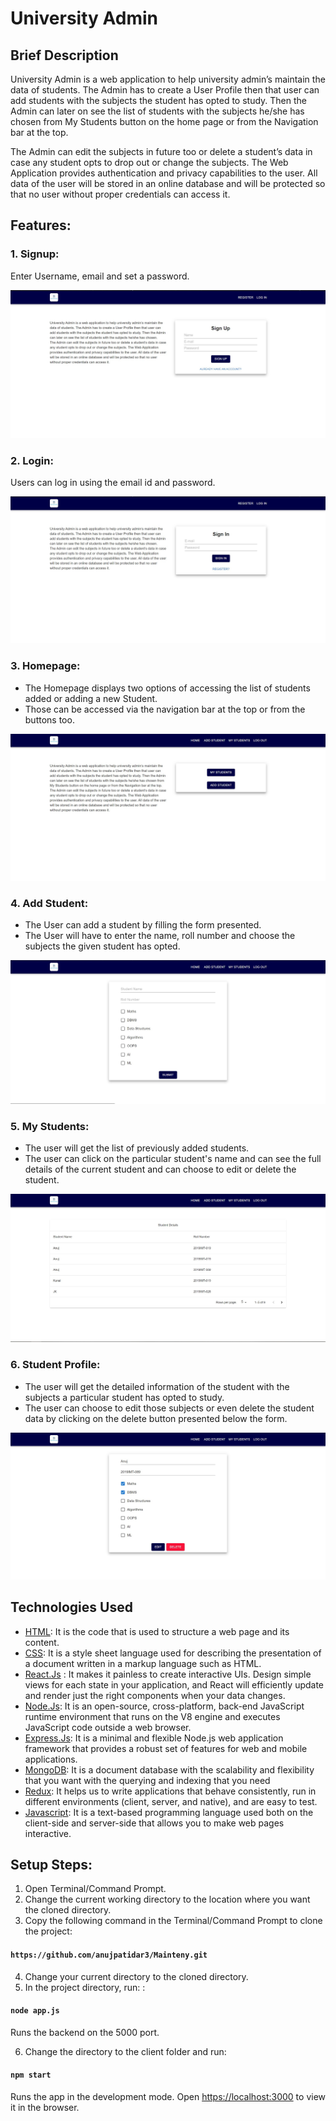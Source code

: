 # University Admin

## Brief Description

University Admin is a web application to help university admin’s maintain the data of students. The Admin has to create a User Profile then that user can add students with the subjects the student has opted to study. Then the Admin can later on see the list of students with the subjects he/she has chosen from My Students button on the home page or from the Navigation bar at the top.

The Admin can edit the subjects in future too or delete a student’s data in case any student opts to drop out or change the subjects. The Web Application provides authentication and privacy capabilities to the user. All data of the user will be stored in an online database and will be protected so that no user without proper credentials can access it.

## Features:
### 1. Signup: 
Enter Username, email and set a password.
<p align="center">
  <img src = "Images/SignUpPage.jpg" >
</p>
  
### 2. Login: 
Users can log in using the email id and password.

<p align="center">
  <img src = "Images/SignInPage.jpg" >
</p>

### 3. Homepage:
* The Homepage displays two options of accessing the list of students added or adding a new Student. 
* Those can be accessed via the navigation bar at the top or from the buttons too.

<p align="center">
  <img src = "Images/HomePage.jpg" >
</p>

### 4. Add Student:
* The User can add a student by filling the form presented.
* The User will have to enter the name, roll number and choose the subjects the given student has opted.  

<p align="center">
  <img src = "Images/AddStudent.jpg" >
</p>

### 5. My Students:
* The user will get the list of previously added students.
* The user can click on the particular student's name and can see the full details of the current student and can choose to edit or delete the student.

 <p align="center">
  <img src = "Images/MyStudents.jpg" >
</p>

### 6. Student Profile:
* The user will get the detailed information of the student with the subjects a particular student has opted to study.
* The user can choose to edit those subjects or even delete the student data by clicking on the delete button presented below the form.

 <p align="center">
  <img src = "Images/EditStudentData.jpg" >
</p>


## Technologies Used
* [HTML](https://devdocs.io/html/): It is the code that is used to structure a web page and its content.
* [CSS](https://devdocs.io/css/): It is a style sheet language used for describing the presentation of a document written in a markup language such as HTML.
* [React.Js](https://github.com/reactjs/reactjs.org "Reactjs") : It makes it painless to create interactive UIs. Design simple views for each state in your application, and React will efficiently update and render just the right components when your data changes.
* [Node.Js](https://github.com/nodejs/node "NodeJs"): It is an open-source, cross-platform, back-end JavaScript runtime environment that runs on the V8 engine and executes JavaScript code outside a web browser.
* [Express.Js](https://expressjs.com/en/5x/api.html): It is a minimal and flexible Node.js web application framework that provides a robust set of features for web and mobile applications.
* [MongoDB](https://docs.mongodb.com/ "MongoDB"): It is a document database with the scalability and flexibility that you want with the querying and indexing that you need
* [Redux](https://github.com/reduxjs/redux "Redux"): It helps us to write applications that behave consistently, run in different environments (client, server, and native), and are easy to test.
* [Javascript](https://devdocs.io/javascript/): It is a text-based programming language used both on the client-side and server-side that allows you to make web pages interactive.

## Setup Steps:
1. Open Terminal/Command Prompt.
2. Change the current working directory to the location where you want the cloned directory.
3. Copy the following command in the Terminal/Command Prompt to clone the project:
#### `https://github.com/anujpatidar3/Mainteny.git`
4. Change your current directory to the cloned directory.
5. In the project directory, run: :
#### `node app.js`
Runs the backend on the 5000 port.

6. Change the directory to the client folder and run:
#### `npm start`
Runs the app in the development mode.
Open [https://localhost:3000](https://localhost:3000) to view it in the browser.
